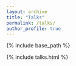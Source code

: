 ```yaml
---
layout: archive
title: "Talks"
permalink: /talks/
author_profile: true
---
```


{% include base_path %}

{% include talks.html %}